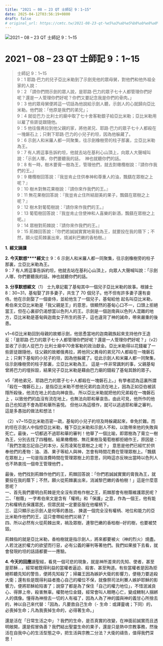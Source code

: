 ```yaml
---
title: "2021 – 08 – 23 QT 士師記 9：1~15"
date: 2025-04-12T03:56:19+0800
draft: false
# original_url: https://cmtc.tw/2021-08-23-qt-%e5%a3%ab%e5%b8%ab%e8%a8%98-9%ef%bc%9a115
---
```


![2021 – 08 – 23 QT 士師記 9：1~15](/images/qt.jpg   "2021 – 08 – 23 QT 士師記 9：1~15")

# 2021 – 08 – 23 QT 士師記 9：1~15

> 士師記 9：1~15  
> 9：1 耶路‧巴力的兒子亞比米勒到了示劍見他的眾母舅，對他們和他外祖全家的人說：  
> 9：2 「請你們問示劍的眾人說，是耶路‧巴力的眾子七十人都管理你們好呢？還是一人管理你們好呢？你們又要記念我是你們的骨肉。」  
> 9：3 他的眾母舅便將這一切話為他說給示劍人聽，示劍人的心就歸向亞比米勒。他們說：「他原是我們的弟兄」；  
> 9：4 就從巴力‧比利士的廟中取了七十舍客勒銀子給亞比米勒；亞比米勒用以雇了些匪徒跟隨他。  
> 9：5 他往俄弗拉到他父親的家，將他弟兄、耶路‧巴力的眾子七十人都殺在一塊磐石上；只剩下耶路‧巴力的小兒子約坦，因為他躲藏了。  
> 9：6 示劍人和米羅人都一同聚集，往示劍橡樹旁的柱子那裏，立亞比米勒為王。  
> 9：7 有人將這事告訴約坦，他就去站在基利心山頂上，向眾人大聲喊叫說：「示劍人哪，你們要聽我的話，　神也就聽你們的話。  
> 9：8 有一時，樹木要膏一樹為王，管理他們，就去對橄欖樹說：『請你作我們的王。』  
> 9：9 橄欖樹回答說：『我豈肯止住供奉神和尊重人的油，飄颻在眾樹之上呢？』  
> 9：10 樹木對無花果樹說：『請你來作我們的王。』  
> 9：11 無花果樹回答說：『我豈肯止住所結甜美的果子，飄颻在眾樹之上呢？』  
> 9：12 樹木對葡萄樹說：『請你來作我們的王。』  
> 9：13 葡萄樹回答說：『我豈肯止住使神和人喜樂的新酒，飄颻在眾樹之上呢。』  
> 9：14 眾樹對荊棘說：『請你來作我們的王。』  
> 9：15 荊棘回答說：『你們若誠誠實實地膏我為王，就要投在我的蔭下；不然，願火從荊棘裏出來，燒滅利巴嫩的香柏樹。』

**1.** **經文誦讀**

**2. 今天默想****經文**士 9：6 示劍人和米羅人都一同聚集，往示劍橡樹旁的柱子那裏，立亞比米勒為王。  
9：7 有人將這事告訴約坦，他就去站在基利心山頂上，向眾人大聲喊叫說：「示劍人哪，你們要聽我的話，神也就聽你們的話。

**3. 分享默想經文**（1） 士九章記載了基甸其中一個兒子亞比米勒的故事。根據士8：30~31，基甸娶了許多妻子，共生了 70 個兒子。他不但有許多妻子還有妾侍。他在示劍娶了一個妾侍，並給他生了一個兒子，基甸給他 起名叫亞比米勒，希伯來文亞比米勒是「我父親是王」的意思，很顯然的基甸心口不一，口頭上拒絕當王，但在心裏卻仍渴想當以色列人的王。示劍是一個迦南與以色列人混雜的地方，亞比米勒是基甸與迦南女子所生的孩子，這也違背了神的誡命，帶來嚴重的後患。

v1~6亞比米勒回到母親的故鄉示劍，他慫恿當地的迦南親族起來支持他作王造反：「是耶路‧巴力的眾子七十人都管理你們好呢？還是一人管理你們好呢？」（v2）並收了示劍人從巴力‧比利士廟中70舍客勒的政治獻金。亞比米勒得以花錢雇了一些匪徒跟隨他，往父親的故鄉俄弗拉，將他同父異母的弟兄70人都殺在一塊磐石上；只剩下基甸的小兒子約坦，因為他躲藏了。從此示劍人和米羅人都一同聚集，往示劍橡樹旁的柱子那裏，立亞比米勒為王。 這是一件非常諷刺的事，父親基甸曾將巴力的壇拆毀，結果兒子亞比米勒是藉由巴力廟的錢殺了基甸其餘的眾子。

v5「將他弟兄、耶路巴力的眾子七十人都殺在一塊磐石上。」有學者認為這裏所謂「殺在一塊磐石上」，是指亞比米勒不想他兄弟的血流在地上，因為正如亞伯被該隱所殺後，他流在地上的血向神哀告。 所以亞比米勒就把他的兄弟殺在一塊磐石上 ，以致他們的血沒有流在地上，也無法向耶和華哀告。由此可見，他所作的他自己也知道不會為耶和華所喜悅。 但他以為這樣作，就可以逃過耶和華之審判，這是多愚拙的做法和想法！

（2）v7~15亞比米勒百密一疏，基甸的小兒子約坦及時躲藏起來，幸免於難。而約坦在示劍人中指控亞比米勒，種下亞比米勒和示劍人不和，以致帶來他的失敗與死亡。最後，一切都逃不過耶和華的審判！他舉了一個比喻，即眾樹為了膏立一樹為王，分別去找了四種樹。結果橄欖樹、無花果樹及葡萄樹都拒絕作王，原因是：「我們怎能忘記自己的本分，反而凌駕在眾樹之上呢？」 意思是他們已經忙於供奉他們的產物：油、酒、果子等給人與神，怎會有時間花費在管理眾樹上。「飄颻在眾樹上」一句是指浪費時間在管理眾樹上的意思，同時這亦反映出當時以色列人也不熱衷找一個帝王管理他們 。

最後，他們找到荊棘作他們的王，荊棘回答說：「你們若誠誠實實的膏我為王，就要投在我的蔭下；不然，願火從荊棘裏出來，消滅黎巴嫩的香柏樹！」這是什麼意思呢？  
一、首先我們要明白荊棘是完全沒有資格作樹之王，荊棘那會有樹蔭維護眾民呢？  
二、「樹蔭」一字希伯來文是含有「權柄」和「保護」之意，作為一個王，他有能力和權柄去保護眾民，但眾民就一定要臣服在他權柄下。  
三、這只顯示出示劍人是何等的愚拙， 揀選一個完全沒有權柄、地位和能力的亞比米勒作他們的王，這只會帶給他們災禍了！  
四、所以必然有火從荊棘出來，禍及眾樹，連黎巴嫩的香柏樹─好的樹，也要被焚毀。

荊棘指的就是亞比米勒，香柏樹就是指示劍人，將來都要被火（神的烈火）燒盡。人若沈迷於權力的欲望而行惡，必有公義的審判等著他們。我們如果接下去看，就會發現約坦的話語都要一一應驗。

**4. 今天的回應**讀聖經，看見一個可悲的現象，就是神所差來的先知、使者，甚至是耶穌…，經常被既得利益的當權者逼迫、殺害、甚至殉道。有些當權者是因為拒絕聆聽先知的警告，便將先知殺了；掃羅王因為嫉妒大衛的影響力，便極力要追殺大衛；還有些是既得利益者擔心自己的權位不保，就像祭司法利賽人嫉妒耶穌的影響力，便將耶穌給陷害了；說穿了都是為了保住「自己的權力地位」，不惜泯滅良心、得罪上帝，殺害無辜。權勢地位金錢，經常會叫人眼瞎心亡，變成轄制人捆綁人的偶像。懂得為神捨去一切的人有福了，因為人為了神的國與神的義甘心所捨去的，神以自己來代替：「因為，凡要救自己生命（- 生命：或譯靈魂；下同）的，必喪掉生命；凡為我喪掉生命的，必得著生命。」

還是活在「日常生活之中」？我們的生命，是否真實的改變，在神面前誠實而且透明敞開，還是假冒偽善？我們結出聖靈生命的果子，還是只是熱中宗教事務，然後活在自我中心的生活型態之中，把生活與宗教二分法？大衛的禱告，值得我們深思！